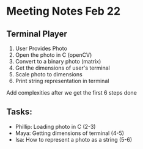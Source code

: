 # Meeting Notes Feb 22

## Terminal Player
1. User Provides Photo
2. Open the photo in C (openCV)
3. Convert to a binary photo (matrix)
4. Get the dimensions of user's terminal
5. Scale photo to dimensions
6. Print string representation in terminal

Add complexities after we get the first 6 steps done

## Tasks:
- Phillip: Loading photo in C (2-3)
- Maya: Getting dimensions of terminal (4-5)
- Isa: How to represent a photo as a string (5-6)
